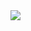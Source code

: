<img src="![Image](https://github.com/user-attachments/assets/71aa4191-62b7-43ca-b9e9-8aa428ddd844)">
